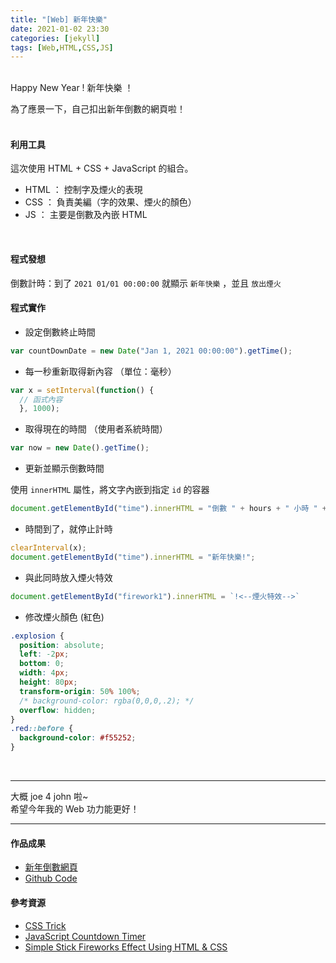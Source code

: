 ```yaml
---
title: "[Web] 新年快樂"
date: 2021-01-02 23:30
categories: [jekyll]
tags: [Web,HTML,CSS,JS]
---
```


<br>
Happy New Year ! 新年快樂 ！<br>

為了應景一下，自己扣出新年倒數的網頁啦！<br>
<br>

#### 利用工具
這次使用 HTML + CSS + JavaScript 的組合。<br>

* HTML ： 控制字及煙火的表現<br>
* CSS ： 負責美編（字的效果、煙火的顏色）<br>
* JS ： 主要是倒數及內嵌 HTML
<br>

#### 程式發想
倒數計時：到了 `2021 01/01 00:00:00` 就顯示 `新年快樂` ，並且 `放出煙火`
<br>

#### 程式實作
* 設定倒數終止時間

```javascript
var countDownDate = new Date("Jan 1, 2021 00:00:00").getTime();
```
* 每一秒重新取得新內容 （單位：毫秒）

```javascript
var x = setInterval(function() {
  // 函式內容
  }, 1000);
```
* 取得現在的時間 （使用者系統時間）

```javascript
var now = new Date().getTime();
```
* 更新並顯示倒數時間

使用 `innerHTML` 屬性，將文字內嵌到指定 `id` 的容器
```javascript
document.getElementById("time").innerHTML = "倒數 " + hours + " 小時 " + minutes + " 分鐘 " + seconds + " 秒 ";
```

* 時間到了，就停止計時

```javascript
clearInterval(x);
document.getElementById("time").innerHTML = "新年快樂!";
```

* 與此同時放入煙火特效

```javascript
document.getElementById("firework1").innerHTML = `!<--煙火特效-->`
```
* 修改煙火顏色 (紅色)

```css
.explosion {
  position: absolute;
  left: -2px;
  bottom: 0;
  width: 4px;
  height: 80px;
  transform-origin: 50% 100%;
  /* background-color: rgba(0,0,0,.2); */
  overflow: hidden;
}
.red::before {
  background-color: #f55252;
}
```
<br>

---
大概 joe 4 john 啦~<br>
希望今年我的 Web 功力能更好！

---

#### 作品成果
* [新年倒數網頁](https://qaz5823091.github.io/HappyNewYear.html)
* [Github Code](https://github.com/qaz5823091/HappyNewYear)

#### 參考資源
* [CSS Trick](http://css-tricks.neatbang.com/textShadow/#%E6%96%87%E5%AD%97%E5%A4%96%E5%8F%91%E5%85%89)
* [JavaScript Countdown Timer](https://www.w3schools.com/howto/howto_js_countdown.asp)
* [Simple Stick Fireworks Effect Using HTML & CSS](https://codepen.io/MinzCode/pen/abmwmOG)

